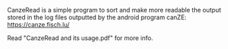 CanzeRead is a simple program to sort and make more readable the output stored in the log files outputted by the android program canZE: 
https://canze.fisch.lu/

Read "CanzeRead and its usage.pdf" for more info.
